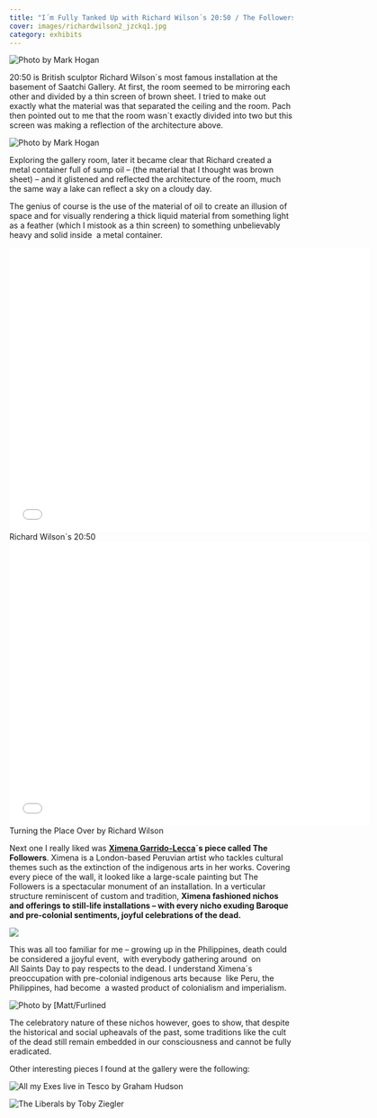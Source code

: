 ```yaml
---
title: "I´m Fully Tanked Up with Richard Wilson´s 20:50 / The Followers by Ximena Garrido-Lecca at the Saatchi Gallery"
cover: images/richardwilson2_jzckq1.jpg
category: exhibits
---
```


![](./images/richardwilson2_jzckq1.jpg "Photo by Mark Hogan")

20:50 is British sculptor Richard Wilson´s most famous installation at the basement of Saatchi Gallery. At first, the room seemed to be mirroring each other and divided by a thin screen of brown sheet. I tried to make out exactly what the material was that separated the ceiling and the room. Pach then pointed out to me that the room wasn´t exactly divided into two but this screen was making a reflection of the architecture above.

![](./images/richardwilson3_yb6wvu.jpg "Photo by Mark Hogan")

Exploring the gallery room, later it became clear that Richard created a metal container full of sump oil – (the material that I thought was brown sheet) – and it glistened and reflected the architecture of the room, much the same way a lake can reflect a sky on a cloudy day.

The genius of course is the use of the material of oil to create an illusion of space and for visually rendering a thick liquid material from something light as a feather (which I mistook as a thin screen) to something unbelievably heavy and solid inside  a metal container.

<iframe allowfullscreen="" class="youtube-player" frameborder="0" height="505" src="//www.youtube.com/embed/JKXDHuyyd7g?wmode=transparent&fs=1&hl=en&modestbranding=1&iv_load_policy=3&showsearch=0&rel=0&theme=darkd" title="YouTube video player" type="text/html" width="640"></iframe>

<figcaption>Richard Wilson´s 20:50</figcaption>

<iframe allowfullscreen="" class="youtube-player" frameborder="0" height="505" src="//www.youtube.com/embed/DBXwA0gcBm4?wmode=transparent&fs=1&hl=en&modestbranding=1&iv_load_policy=3&showsearch=0&rel=0&theme=dark&NR=1" title="YouTube video player" type="text/html" width="640"></iframe>

<figcaption>Turning the Place Over by Richard Wilson</figcaption>

Next one I really liked was **[Ximena Garrido-Lecca](http://www.ximenagarridolecca.com/ "Ximeno Garrido Lecca")´s piece called The Followers**. Ximena is a London-based Peruvian artist who tackles cultural themes such as the extinction of the indigenous arts in her works. Covering every piece of the wall, it looked like a large-scale painting but The Followers is a spectacular monument of an installation. In a verticular structure reminiscent of custom and tradition, **Ximena fashioned nichos and offerings to still-life installations – with every nicho exuding Baroque and pre-colonial sentiments, joyful celebrations of the dead.**

![](./images/ximena2_iowcho.jpg)

This was all too familiar for me – growing up in the Philippines, death could be considered a jjoyful event,  with everybody gathering around  on All Saints Day to pay respects to the dead. I understand Ximena´s preoccupation with pre-colonial indigenous arts because  like Peru, the Philippines, had become  a wasted product of colonialism and imperialism.

![](./images/ximena3_lkrr7n.jpg "Photo by [Matt/Furlined")

The celebratory nature of these nichos however, goes to show, that despite the historical and social upheavals of the past, some traditions like the cult of the dead still remain embedded in our consciousness and cannot be fully eradicated.

Other interesting pieces I found at the gallery were the following:

![](./images/grahamhudson_jwbr5v.jpg "All my Exes live in Tesco by Graham Hudson")

![](./images/tobyziegler1_yvlohg.jpg "The Liberals by Toby Ziegler")

